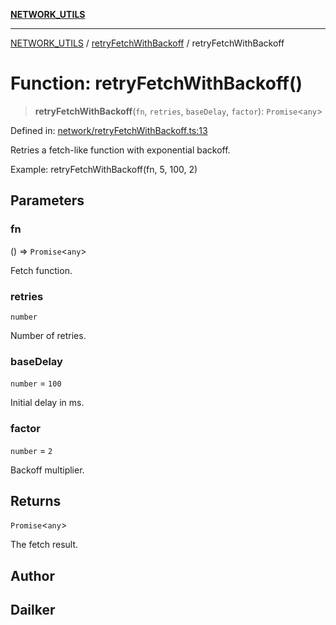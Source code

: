 [**NETWORK_UTILS**](../../README.md)

***

[NETWORK_UTILS](../../README.md) / [retryFetchWithBackoff](../README.md) / retryFetchWithBackoff

# Function: retryFetchWithBackoff()

> **retryFetchWithBackoff**(`fn`, `retries`, `baseDelay`, `factor`): `Promise`\<`any`\>

Defined in: [network/retryFetchWithBackoff.ts:13](https://github.com/dailker/everyutil-js/blob/7799f3f003cb23f425be3f1c83c38483e2648188/src/network/retryFetchWithBackoff.ts#L13)

Retries a fetch-like function with exponential backoff.

Example: retryFetchWithBackoff(fn, 5, 100, 2)

## Parameters

### fn

() => `Promise`\<`any`\>

Fetch function.

### retries

`number`

Number of retries.

### baseDelay

`number` = `100`

Initial delay in ms.

### factor

`number` = `2`

Backoff multiplier.

## Returns

`Promise`\<`any`\>

The fetch result.

## Author

## Dailker
